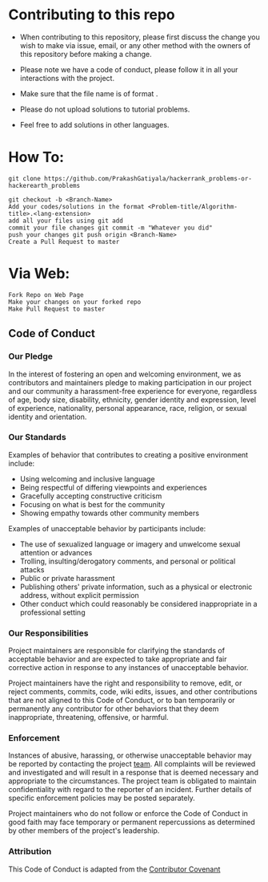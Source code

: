 # Contributing to this repo

* When contributing to this repository, please first discuss the change you wish to make via issue, email, or any other method with the owners of this repository before making a change.

* Please note we have a code of conduct, please follow it in all your interactions with the project.

* Make sure that the file name is of format <HackerRank-problem-title>.<language-extension>

* Please do not upload solutions to tutorial problems.

* Feel free to add solutions in other languages.


# How To:
```
git clone https://github.com/PrakashGatiyala/hackerrank_problems-or-hackerearth_problems

git checkout -b <Branch-Name>
Add your codes/solutions in the format <Problem-title/Algorithm-title>.<lang-extension>
add all your files using git add
commit your file changes git commit -m "Whatever you did"
push your changes git push origin <Branch-Name>
Create a Pull Request to master
```

# Via Web:
```
Fork Repo on Web Page
Make your changes on your forked repo
Make Pull Request to master
```

## Code of Conduct

### Our Pledge

In the interest of fostering an open and welcoming environment, we as
contributors and maintainers pledge to making participation in our project and
our community a harassment-free experience for everyone, regardless of age, body
size, disability, ethnicity, gender identity and expression, level of experience,
nationality, personal appearance, race, religion, or sexual identity and
orientation.

### Our Standards

Examples of behavior that contributes to creating a positive environment
include:

 * Using welcoming and inclusive language
 * Being respectful of differing viewpoints and experiences
 * Gracefully accepting constructive criticism
 * Focusing on what is best for the community
 * Showing empathy towards other community members

Examples of unacceptable behavior by participants include:

 * The use of sexualized language or imagery and unwelcome sexual attention or
advances
 * Trolling, insulting/derogatory comments, and personal or political attacks
 * Public or private harassment
 * Publishing others' private information, such as a physical or electronic
  address, without explicit permission
 * Other conduct which could reasonably be considered inappropriate in a
  professional setting

### Our Responsibilities

Project maintainers are responsible for clarifying the standards of acceptable
behavior and are expected to take appropriate and fair corrective action in
response to any instances of unacceptable behavior.

Project maintainers have the right and responsibility to remove, edit, or
reject comments, commits, code, wiki edits, issues, and other contributions
that are not aligned to this Code of Conduct, or to ban temporarily or
permanently any contributor for other behaviors that they deem inappropriate,
threatening, offensive, or harmful.


### Enforcement

Instances of abusive, harassing, or otherwise unacceptable behavior may be
reported by contacting the project [team](https://github.com/PrakashGatiyala). All
complaints will be reviewed and investigated and will result in a response that
is deemed necessary and appropriate to the circumstances. The project team is
obligated to maintain confidentiality with regard to the reporter of an incident.
Further details of specific enforcement policies may be posted separately.

Project maintainers who do not follow or enforce the Code of Conduct in good
faith may face temporary or permanent repercussions as determined by other
members of the project's leadership.

### Attribution

This Code of Conduct is adapted from the [Contributor Covenant][homepage]

[homepage]: http://contributor-covenant.org